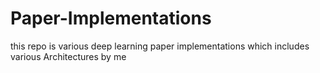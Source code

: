# Paper-Implementations
this repo is various deep learning paper implementations which includes various Architectures by me
